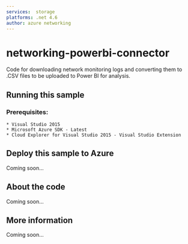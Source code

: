 ```yaml
---
services:  storage
platforms: .net 4.6
author: azure networking
---
```


# networking-powerbi-connector
Code for downloading network monitoring logs and converting them to .CSV files to be uploaded to Power BI for analysis.
## Running this sample
### Prerequisites:
    * Visual Studio 2015
	* Microsoft Azure SDK - Latest
	* Cloud Explorer for Visual Studio 2015 - Visual Studio Extension
## Deploy this sample to Azure
Coming soon...
## About the code
Coming soon...
## More information
Coming soon...